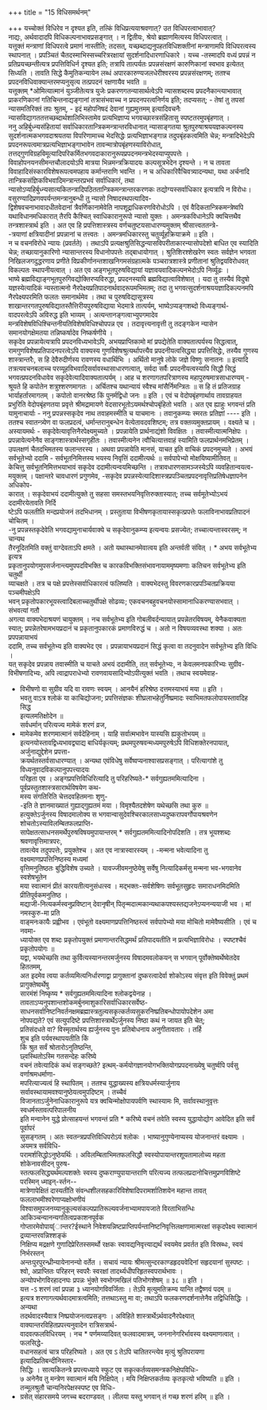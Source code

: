 +++
title = "15 विधिसमर्थनम्"

+++
यच्चोक्तं विधिरेव न दृश्यत इति, तत्किं विधिप्रत्ययाश्रवणात्? उत विधिपरत्वाभावात्?  
नाद्यः, अर्थवादादपि विधिकल्पनाभावप्रसङ्गात् । न द्वितीयः, श्रेयो ब्रह्माणमित्यस्य विधिपरत्वात् ।  
यत्तूक्तं मन्त्राणां विधिपरत्वे प्रमाणं नास्तीति; तदसत्, यच्छब्दाद्यनुपहतविधिशक्तीनां मन्त्राणामपि विधिपरत्वस्य स्थापनात् । प्रपञ्चितं चैतदस्माभिस्सच्चरित्ररक्षायां सुदर्शनादिधारणाधिकारे । यच्च -तस्मादपि वध्यं प्रपन्नं न प्रतिप्रयच्छन्तीत्यत्र प्रपत्तिविधिर्न दृश्यत इति; तत्रापि तात्पर्यतः प्रपन्नसंरक्षणं कारुणिकानां स्वभाव इत्येतत् सिध्यति । तावति सिद्धे कैमुतिकन्यायेन लब्धं अपारकारुण्यजलधेरीश्वरस्य प्रपन्नसंरक्षणम्; ततश्च प्रपदनविधिवाक्यान्तरमप्यनुसृत्य तत्प्रपदनं रक्षणायैव भवति ॥  
यत्तूक्तम् *ओमित्यात्मानं युञ्जीतेत्यत्र युजेः प्रकरणगतन्यासार्थत्वेऽपि न्यासशब्दस्य प्रपदनैकान्त्याभावात्  
प्राकरणिकानां गतिचिन्तनाद्यङ्गानां तत्रासंभवाच्च न प्रपदनपरत्वनिर्णय इति; तदप्यसत्; - तेषां तु तपसां न्यासमतिरिक्तं तपः श्रुतम्, - इदं महोपनिषदं देवानां गुह्यमुत्तमम् इत्यादिवचनैः न्यासविद्यागततत्तच्छब्दार्थशालिभिस्तामेव प्रत्यभिज्ञाप्य भगवच्छास्त्रसंहितासु स्पष्टतरमुपबृंहणात् ।  
ननु अहिर्बुध्न्यसंहितायां सर्वाधिकारतान्त्रिकमन्त्रान्तरविधानात् न्यासाङ्गतया श्रुतपुरुषाश्रययज्ञकल्पनस्य  
सुदर्शनात्मकभगवदाश्रयतया विपरिणामाच्च भेदसिद्धेः प्रत्यभिज्ञाभङ्गान्न तदुपबृंहकत्वमिति चेन्न; मन्त्रादिभेदेऽपि प्रपदनरूपत्वमात्रप्रत्यभिज्ञाभङ्गाभावेन तावन्मात्रोपबृंहणस्याविरोधात्, तत्तद्गुणविग्रहविमूत्यादिपरिकर्मितभगवदाकारानुरूपप्रपदनमन्त्रभेदस्याप्युपपत्तेः । विवाहोपनयनसीमन्तचौलादयोऽपि मात्रया भिन्नमन्त्रक्रियादयः कल्पसूत्रभेदेन दृश्यन्ते । न च तावता विवाहादिसंस्कारविशेषरूपत्वमपहाय कर्मान्तराणि भवन्ति । न च अधिकारिवैचिवत्र्यादन्यथा, यथा अर्चनादि  
तान्त्रिकसंज्ञिकविभवादिमन्त्रान्तरप्रभवं सर्वाधिकारं, तथा न्यासोऽप्यहिर्बुध्न्यसात्यकितन्त्रादिपठिततान्त्रिकमन्त्रान्तरकरणकः तद्योग्यस्सर्वाधिकार इत्यत्रापि न विरोधः। वसुरण्यादिप्रणवपर्यन्तमन्त्रानुबन्धी तु न्यासो निषादस्थपत्यादिव-  
द्विशेषवचनाभावादधीतवेदानां त्रैवर्णिकानामेवेति नापशूद्राधिकरणविरोधोऽपि । एवं वैदिकतान्त्रिकमन्त्रेष्वपि यथाविधानमधिकारात् तैरपि कैश्चित् स्वाधिकारानुरूपो न्यासो युक्तः । अमन्त्रकविधानेऽपि क्वचित्तथैव तन्त्रशास्त्रार्थ इति । अत एव हि प्रपत्तिशास्त्रस्य वर्णचतुष्टयसाधारण्यमुक्तम् श्रीसात्त्वततन्त्रे-  
-त्रयाणां क्षत्रियादीनां प्रपन्नानां च तत्त्वतः । अमन्त्रमधिकारस्तु चतुर्व्यूहक्रियाक्रमे ॥ इति ।  
न च वचनविरोधे न्यायः (प्रवर्तते) । तथाऽपि प्रत्यक्षश्रुतिसिद्धन्यासविपरीताकारन्यासोपदेशो बाधित एव स्यादिति चेन्न; तच्छायानुकारिणो न्यासान्तरस्य विधानोपपत्तेः तद्बाधायोगात् । श्रुतिशिरश्शेखरेण स्वतः सर्वज्ञेन भगवता निखिलजगदुद्धरणाय प्रणीते विप्रकीर्णानन्तशाखनिगमसंग्रहात्मके पञ्चरात्रशास्त्रे प्रणीतानां श्रुतिद्वयविरोधवत् विकल्पतः स्थापनीयत्वात् । अत एव अङ्गभूतपुरुषविद्यायां यज्ञावयवादिकल्पनभेदोऽपि निर्व्यूढः ।  
भाष्ये ब्रह्मविद्याङ्गभूतपुरुगिवद्योक्तिरप्यविरुद्धा, प्रपदनस्यापि ब्रह्मविद्यात्वाविशेषात् । यदा तु तस्यैवं विदुषो यज्ञस्येत्यादिकं न्यस्तात्मनो नैरपेक्ष्यप्रतिपादनार्थवादरूपमभिमतम्; तदा तु भगवत्सुदर्शनाश्रययज्ञादिकल्पनमपि नैरपेक्ष्यपरमिति फलतः समानार्थमेव । तथा च पुरुषविद्यासूत्रस्य शाखान्तरगतपुरुषविद्यातस्तैत्तिरीयपुरुषविद्याया भेदमात्रे तात्पर्यम्, भाष्येऽप्यङ्गशब्दो विध्यङ्गार्थ-  
वादपरत्वेऽपि अविरुद्ध इति भाव्यम् । अत्यन्तानङ्गत्वाभ्युपगमादेव मन्त्रविशेषविधिश्चिन्तनीयतिविशेषविधिश्चोपपन्न एव । तदावृत्त्यनावृत्ती तु तदङ्गकेन न्यासेन समानयोगक्षेमतया तन्निष्कर्षादेव निष्कर्षणीये ।  
सकृदेव प्रपन्नायेत्यत्रापि प्रपदनविध्यभावेऽपि, अभयप्राप्तिकामो मां प्रपद्येतेति वाक्यतात्पर्यस्य सिद्धत्वात्, रामगुणविशेषप्रतिपादनपरत्वेऽपि वाक्यस्य गुणविशेषश्रुत्यर्थापत्त्यैव प्रपदनीयत्वसिद्ध्या प्रपत्तिसिद्धेः, तस्यैव गुणस्य शास्त्रान्तरैः, स हि देवैरुदीर्णस्य रावणस्य वधार्थिभिः । अर्थितो मानुषे लोके जज्ञे विष्णुः सनातनः ॥ इत्यादि तत्रत्यवचनबलाच्च परव्यूहविभवादिसर्वावस्थासाधारणत्वात्, सर्वदा सर्वैः प्रपदनीयत्वस्यापि सिद्धौ सिद्धं भगवत्प्रपदनविधावेव सकृदेवेत्यादिवाक्यतात्पर्यम् । आह च शरणागतपरित्राणस्य महापुरुषमात्रसाधारण्यम् - श्रूयते हि कपोतेन शत्रुश्शरणमागतः । अर्चितश्च यथान्यायं स्वैश्च मांसैर्निमन्त्रितः ॥ स हि तं प्रतिजग्राह भार्याहर्तारमागतम् । कपोतो वानरश्रेष्ठ किं पुनर्मद्विधो जनः ॥ इति । एवं च वेदोपबृंहणार्थाय तावग्राहयत प्रभुरिति वेदोपबृंहणतया प्रवृत्ते श्रीमद्रामायणे वेदसारभूतोऽयमर्थश्चोपबृंहितो भवति । अत एव ह्याहुः भगवन्तं प्रति यामुनाचार्याः - ननु प्रपन्नस्सकृदेव नाथ तवाहमस्मीति च याचमानः । तवानुकम्प्यः स्मरतः प्रतिज्ञां ---- इति ।  
ततश्च स्वातन्त्र्येण वा फलप्रदत्वं, धर्मान्तरानुबन्धेन वेत्येतावदवशिष्टम्; तत्र वक्तव्यमुक्तप्रायम् । वक्ष्यते च । अस्यायमर्थः - सकृदेवेत्यावृत्तिनैरपेक्ष्यमुच्यते । प्रपन्नायेति प्रार्थनाद्यंशो विवक्षितः । तवास्मीत्यात्मनिक्षेपः । प्रपन्नायेत्यनेनैव साङ्गशास्त्रार्थस्सगृहीतः । तवास्मीत्यनेन त्वौचित्यात्तवाहं स्यामिति फलप्रार्थनमभिप्रेतम् ।  
उपलक्षणं चैतदभिमतस्य फलान्तरस्य । अथवा प्रपन्नायेति मानसं, याचत इति वाचिकं प्रपदनमुच्यते । अभयं सर्वभूतेभ्यो ददामि - सर्वभूतनिमित्तस्य भयस्य निवृत्तिं ददामीत्यर्थः ॥ सर्वपापेभ्यो मोक्षयिष्यामीतिवत् ॥  
केचित्तु सर्वभूतनिमित्तभयाभावं सकृदेव ददामीत्यन्वयमिच्छन्ति । तत्रावधारणसामञ्जस्येऽपि व्यवहितान्वयत्व-  
मयुक्तम् । पक्षान्तरे चावधारणं प्रगुणमेव, -सकृदेव प्रपन्नस्येत्यादिशास्त्रप्रपञ्चितप्रपदनावृत्तिप्रतिषेधज्ञापनेन अधिकोप-  
कारात् । सकृदेवाभयं ददामीत्युक्ते तु सहसा समस्तभयनिवृत्तिरुक्तास्यात्; तच्च सर्वमूतेभ्योऽभयं ददामीरयेतावति निर्दि  
ष्टेऽपि फलतीति मन्दप्रयोजनं तदभिधानम् । प्रस्तुताया विभीषणकृतायास्सकृत्प्रपत्तेः फलाविनाभावप्रतिपादनं चोचितम् ।  
-नु प्रपन्नस्तकृदेवेति भगवद्यामुनाचार्यवाक्ये च सकृदेवानुकम्प्य इत्यन्वयः प्रसज्येत; तच्चात्यन्तास्वरसम्; न चान्यथ  
तैरनूदितमिति वक्तुं वाग्देवताऽपि क्षमते । अतो यथास्थानमेवात्वय इति अन्तर्वती संवित् । * अभय सर्वभूतेभ्य इत्यत्र  
प्रकृतानुपयोगमुपसर्जनान्त्यमुपपदविभक्ति च कारकविभक्तिसंभावनायाममृष्यमणाः कतिचन सर्वभूतेभ्य इति चतुर्थी  
व्याचक्षते । तत्र च पक्षे प्रपत्तेस्सर्वाधिकारत्वं फलिष्यति । वाक्यभेदस्तु विवरणकारप्रपञ्चितप्रक्रियया पञ्चमीपक्षेऽपि  
भवन् प्रकृतोपकारभूयस्त्वादिबलाच्चतुर्थीपक्षे सोढव्यः; एकवचनबहुवचनयोस्सामानाधिकरण्यासभवात् । संभवत्यां गतौ  
अगत्या वाक्यभेदाश्रयणं चायुक्तम् । नच सर्वभूतेभ्य इति गोबलीवर्दन्यायात् प्रपन्नेतरविषयम्, येनैकवाक्यता  
स्यात्; प्रपन्नेतरेषामभयप्रदानं च प्रकृतानुपकारकं प्रमाणविरुद्धं च । अतो न विषयव्यवस्था शक्या । अतः प्रपपन्नायाभयं  
ददामि, तच्च सर्वभूतेभ्य इति वाक्यभेद एव । प्रपन्नायाभयप्रदानं सिद्धं कृत्वा वा तदनुवादेन सर्वभूतेभ्य इति विधिः ।  
यत् सकृदेव प्रपन्नाय तवास्मीति च याचते अभयं ददामीति, तत् सर्वभूतेभ्यः, न केवलमनपकारिभ्यः सुग्रीव-  
विभीषणादिभ्यः, अपि त्वाद्रापराधेभ्यो रावणवायसादिभ्योऽपीत्युक्तं भवति । तथाच स्वयमेवाह-  
* विभीषणो वा सुग्रीव यदि वा रावणः स्वयम् । आनयैनं हरिश्रेष्ठ दत्तमस्याभयं मया ॥ इति ।  
भवतु वाऽत्र श्लोकं या काचिद्योजना; प्रपत्तिसंज्ञकः शीघ्रलाभहेतुर्निष्प्रमादः स्वाभिमतफलोपायस्तावदिह सिद्ध  
इत्यलमतिक्षोदेन ॥  
सर्वधर्मान् परित्यज्य मामेकं शरणं व्रज,  
* मामेकमेव शरणमात्मानं सर्वदेहिनाम् । याहि सर्वात्मभावेन यास्यसि ह्यकुतोभयम् ॥  
इत्यनयोस्तावद्विध्यभावद्व्याद्य बाधिर्यकृत्यम्; प्रथमपुरुषवन्मध्यमपुरुषेऽपि विधिशक्तेरनपायात्, अर्जुनाद्युद्देशेन प्रपत्ता-  
क्रयर्थतस्तर्वसाधारण्यात् । अन्यथा एवंविधेषु सर्वेष्वप्यनाश्वासप्रसङ्गात् । परित्यागांशे तु विध्यनुवादविकल्पानुपपत्त्यादयः  
परिहृता एव । अङ्गप्रपत्तिविधिरित्यादि तु परिहरिष्यते-* सर्वगुह्यतममित्यादिना । पूर्वप्रस्तुतशास्त्रसारार्थविषयेण कथ-  
मस्य संगतिरिति चेत्तदवहितमनाः शृणु-  
-इति ते ज्ञानमाख्यातं गुह्याद्गुह्यतमं मया । विमृश्यैतदशेषेण यथेच्छसि तथा कुरु ॥  
हत्युक्तेऽर्जुनस्य विषादमालोक्य स भगवान्वासुदेवश्चिरकालसाध्यदुष्करापवर्गोपायश्रवणेन शोचतोऽस्याविलम्बितफलप्राप्ति-  
सापेक्षतत्साधनसमर्थेपुरुषविषयमुपायान्तरम् * सर्वगुह्यतममित्यादिनोपदिशति । तत्र भूयश्शब्दः श्रवणावृत्तिमात्रपरः,  
तावत्येव तदुपपत्तेः, प्रयुक्तेश्च । अत एव नात्रास्वारस्यम् । -मन्मना भवेत्यादिना तु वक्ष्यमाणप्रपत्तिनिष्ठस्य मध्यमां  
वृत्तिमनुतिष्ठतः बुद्धिविशेष उच्यते । यावज्जीवमनुष्ठेयेषु सर्वेषु नित्यादिकर्मसु मन्मना भव-भगवानेव स्वशेषभूतेन  
मया स्वात्मानं प्रीतं कारयतीत्यनुसंधत्स्व । मद्भक्तः-सर्वशेषिणः सर्वभूतसुहृदः समाराधनमिदमिति प्रीतिपूर्वकमनुतिष्ठ ।  
मद्याजी-नित्यकर्मस्वनुप्रविष्टान् देवानृषीन् पितृन्मदात्मकान्यथाकपश्यस्तद्यजनेऽप्यनन्ययाजी भव । मां नमस्कुरु-मा प्रति  
वाङ्मनःकायैः प्रह्वीभव । एवंभूतो वक्ष्यमाणप्रपत्तिनिष्ठस्त्वं सर्वपापेभ्यो मया मोचितो मामेवैष्यसीति । एवं च नवमा-  
ध्यायोक्त एव शब्दः प्रकृतोपयुक्तं प्रमाणान्तरसिद्धमर्थं प्रतिपादयतीति न प्रत्यभिज्ञाविरोधः । स्पष्टश्चैवं प्रकृतोपयोगः ॥  
यद्वा, भयथेच्छसि तथा कुर्वित्यस्यानन्तरमर्जुनस्य विषादमवलोकयन् स भगवान् पूर्वोक्तेष्वर्थेष्वेतदेव हिततमम्,  
अत इदमेव त्वया कर्तव्यमित्यनिर्धारणाद्वा प्रागुक्तानां दुष्करत्वादेर्वा शोकोऽस्य संवृत्त इति विवेक्तुं प्रथमं प्रागुक्तेष्वर्थेषु  
सारमंशं निष्कृष्य * सर्वगुह्यतममित्यादिना श्लोकद्वयेनाह । तावताऽप्यनुपशान्तशोकमर्बुनमाशुकारिसर्वाधिकारसर्वेष्ठ-  
साधनसर्वानिष्टनिवर्तनक्षमब्रह्मास्त्रतुल्यसकृत्कर्तव्यसुकरनिष्प्रतिबन्धोपायोपदेशेन अमा  
नोपपद्यते? एवं सत्युपदिष्टे प्रपत्तिशास्त्रार्थेऽर्जुनस्य निष्ठा कथं न जायत इति चेत्;  
प्रतिसंदधते वा? विस्मृतार्थस्य ह्यर्जुनस्य पुनः प्रतिबोधनाय अनुगीतावतारः । तर्हि  
शुच इति पर्यवस्थापयतीति किं  
किं श्रुत सर्वं श्रोतारोऽनुतिष्ठन्ति,  
छ्वस्थितोऽस्मि गतसन्देहः करिष्ये  
वचनं तवेत्यादिकं कथं सङ्गच्छते? इत्थम्-कर्मयोगज्ञानयोगभक्तियोगप्रपदनाख्येषु चतुर्ष्वपि पर्वसु वर्णाश्रमधर्माणा-  
मपरित्याज्यत्वं हि स्थापितम् । ततश्च युद्धाख्यस्य क्षत्रियधर्मस्यार्जुनाय सर्वावस्थायामवश्यानुष्ठेयत्वमुपदिष्टम् । तच्चैवं  
विजानताऽर्जुनेनाधिकारानुरूपे यत्र क्वचिन्मोक्षोपायपर्वणि स्थास्यामः मि, सर्वावस्थानुवृत्तः स्वधर्मस्तावत्परिपालनीय  
इति मन्वानेन युद्धे प्रोत्साहयन्तं भगवन्तं प्रति * करिष्ये वचनं तवेति स्वस्य युद्धायोद्योग आवेदित इति सर्वं पूर्वापरं  
सुसङ्गतम् । अतः स्वतन्त्रप्रपत्तिविधिपरोऽयं श्लोकः । भाष्यानुगुण्येनाप्यस्य योजनान्तरं वक्ष्यामः । अयमत्र सर्वविधि-  
परामर्शसिद्धोऽनुष्ठेयर्थिः । अविलम्बिताभिमतफलसिद्धौ स्वस्योपायान्तरशूयतामालोच्य महता शोकेनावसीदन् पुरुष-  
स्तत्फलसिद्ध्यर्थमल्पशक्तेः स्वस्य दुष्कराण्युपायान्तराणि परित्यज्य तत्फलप्रदानोचित्तमुप्रणविशिष्टे परस्मिन् ध्माइन्-र्स्तन--  
मात्रेणापेक्षितं दास्यतीति संवन्धशीलसहकारिविशेषादिपरामर्शातिशयेन महान्त तावत् फललाभमीश्वरेणाप्यक्षोभणीयं  
विश्वासमुपजनय्यानुकूल्यसंकल्पप्रातिरूल्यवर्जनाभ्यामपायजाते विरताभिसन्धिः आकिञ्चन्यानन्यगतित्वप्रकाशनपूर्वक  
गोप्तारमेवोपाय[ान्तर?ईस्थाने निवेशयन्निष्टप्राप्तिपर्यन्तानिष्टनिवृत्तिलक्षणामात्मरक्षां सकृदपेक्ष्य स्वात्मानं द्रव्यान्तरवन्निश्शङ्कं  
निक्षिप्य मद्रक्षणे गुणादिप्रेरितस्समर्थो रक्षकः स्वावद्यनिवृत्त्याद्यर्थं स्वयमेव प्रवर्तत इति विस्रब्धः, स्वयं निर्भरस्तन्  
अन्तःपुरपुरन्ध्रीन्यायेनानन्यो वर्तेत । सचायं न्यायः श्रीमत्सुन्दरकाण्डहृदयवेदिनां सहृदयानां सुस्पष्टः ।  
श्वो, अप्राप्तितः परिहरन् स्वपरैः स्वरक्षां तादर्थ्यधीपरिहृतस्वपरार्थभावः ।  
अन्योपभोगविरहादनघः प्रपन्नः भुंक्ते स्वभोगमखिलं पतिभोगशेषम् ॥ ३८ ॥ इति ।  
यत्त -ऽ शरणं त्वां प्रपन्ना ३ ध्यानयोगविवर्जिताः । तेऽपि मृत्युमतिक्रम्य यान्ति तद्वैष्णवं पदम् ॥  
इत्यत्र शरणागत्यर्थवादमात्रत्वमिति; तत्तथाऽस्तु मा वा; तथाऽपि फलकरणदर्शनात्तेनैव तद्विधिसिद्धिः । अन्यथा  
तदर्थवादस्यैवात्र निष्प्रयोजनत्वप्रसङ्गः । अविहिते शास्त्रार्थेऽर्थवादनैरपेक्ष्यात् वाक्यान्तरविहितप्रपत्त्यनुवादेन रात्रिसत्रार्थ-  
वादवत्फलविधिरयम् । नच * पर्णमय्यादिवत् फलवादमात्रम्, जननानेगरिर्भावस्य वक्ष्यमाणत्वात् । फलसिद्धे-  
वधानसहत्वं चात्र परिहरिष्यते । अत एव ऽ तेऽपि चातितरन्त्येव मृत्युं श्रुतिपरायणा इत्यादिप्रतिबन्दीनिस्तार-  
सिद्धिः । सात्यकितन्त्रे प्रपत्त्यध्याये स्फुट एव सकृत्कर्तव्यसमन्त्रकनिक्षेपविधिः-  
७ अनेनैव तु मन्त्रेण स्वात्मानं मयि निक्षिपेत् । मयि निक्षिप्तकर्तव्यः कृतकृत्यो भविष्यति ॥ इति ।  
तन्मूलश्रुतौ चान्यनिरपेक्षस्स्पष्ट एव विधिः-  
* ग्रसेत् संहारसमये जगच्च बदराण्डवत् । लीलया यस्तु भगवान् तं गच्छ शरणं हरिम् ॥ इति ।